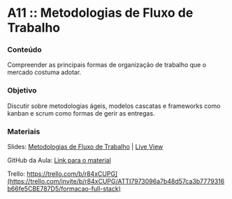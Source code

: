 # A11 :: Metodologias de Fluxo de Trabalho

### Conteúdo

Compreender as principais formas de organização de trabalho que o mercado costuma adotar.


### Objetivo

Discutir sobre metodologias ágeis, modelos cascatas e frameworks como kanban e scrum como formas de gerir as entregas.


### Materiais

Slides: [Metodologias de Fluxo de Trabalho](https://slides.com/wilcorrea/fundamentos-do-desenvolvimento-web#/34) | [Live View](https://slides.com/d/kU87ubk/live#/34)

GitHub da Aula: [Link para o material](https://github.com/digitalcollege-classes/SUL-FS03/tree/main/m1-fundamentos-do-desenvolvimento-web/u1-introducao-ao-desenvolvimento-web/a11-metodologias-de-fluxo-de-trabalho)

Trello: https://trello.com/b/r84xCUPG](https://trello.com/invite/b/r84xCUPG/ATTI7973096a7b48d57ca3b7779316b66fe5CBE787D5/formacao-full-stack)
